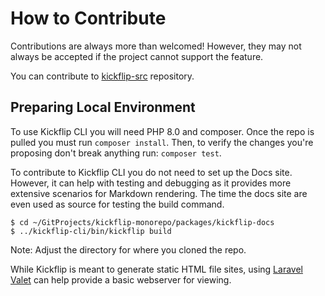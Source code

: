 # How to Contribute

Contributions are always more than welcomed!
However, they may not always be accepted if the project cannot support the feature.

You can contribute to [kickflip-src](https://github.com/mallardduck/kickflip-src) repository.

## Preparing Local Environment

To use Kickflip CLI you will need PHP 8.0 and composer. Once the repo is pulled you must run `composer install`.
Then, to verify the changes you're proposing don't break anything run: `composer test`.

To contribute to Kickflip CLI you do not need to set up the Docs site.
However, it can help with testing and debugging as it provides more extensive scenarios for Markdown rendering.
The time the docs site are even used as source for testing the build command.

    $ cd ~/GitProjects/kickflip-monorepo/packages/kickflip-docs
    $ ../kickflip-cli/bin/kickflip build 

Note: Adjust the directory for where you cloned the repo.

While Kickflip is meant to generate static HTML file sites, using [Laravel Valet](https://laravel.com/docs/8.x/valet) can help provide a basic webserver for viewing.